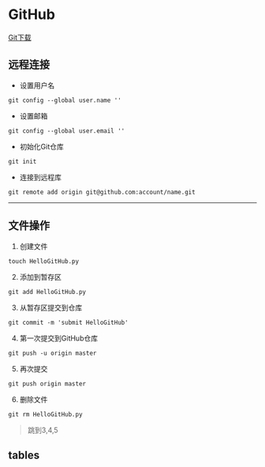 # GitHub 
[Git下载](https://git-scm.com/downloads)
## 远程连接
* 设置用户名
```
git config --global user.name ''
```

* 设置邮箱
```
git config --global user.email ''
```
* 初始化Git仓库
```
git init
```
* 连接到远程库
```
git remote add origin git@github.com:account/name.git
```
----------------------------------------
## 文件操作
1. 创建文件
```
touch HelloGitHub.py
```
2. 添加到暂存区
```
git add HelloGitHub.py
```
3. 从暂存区提交到仓库
```
git commit -m 'submit HelloGitHub'
```
4. 第一次提交到GitHub仓库
```
git push -u origin master
```
5. 再次提交
```
git push origin master
```
6. 删除文件
```
git rm HelloGitHub.py
```
> 跳到3,4,5
## tables
